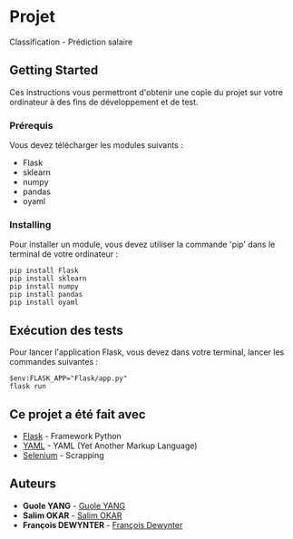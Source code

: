 # Projet

Classification - Prédiction salaire

## Getting Started

Ces instructions vous permettront d'obtenir une copie du projet sur votre ordinateur à des fins de développement et de test.

### Prérequis

Vous devez télécharger les modules suivants :

- Flask
- sklearn
- numpy
- pandas
- oyaml

### Installing

Pour installer un module, vous devez utiliser la commande 'pip' dans le terminal de votre ordinateur :

```
pip install Flask
pip install sklearn
pip install numpy
pip install pandas
pip install oyaml
```

## Exécution des tests

Pour lancer l'application Flask, vous devez dans votre terminal, lancer les commandes suivantes :

```
$env:FLASK_APP="Flask/app.py"
flask run
```

## Ce projet a été fait avec

* [Flask](https://flask.palletsprojects.com/en/1.1.x/) - Framework Python
* [YAML](https://pypi.org/project/oyaml/) - YAML (Yet Another Markup Language)
* [Selenium](https://selenium-python.readthedocs.io/) - Scrapping

## Auteurs

* **Guole YANG** - [Guole YANG](https://github.com/yanggautier)
* **Salim OKAR** - [Salim OKAR](https://github.com/SasaIA)
* **François DEWYNTER** - [François Dewynter](https://github.com/francoisdewynter)